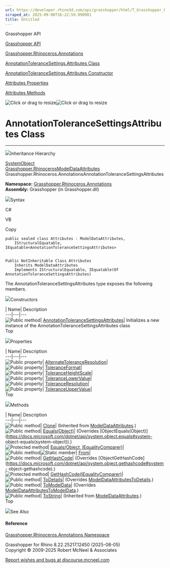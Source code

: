 ```yaml
---
url: https://developer.rhino3d.com/api/grasshopper/html/T_Grasshopper_Rhinoceros_Annotations_AnnotationToleranceSettings_Attributes.htm
scraped_at: 2025-09-08T16:22:59.990981
title: Untitled
---
```


Grasshopper API

[Grasshopper API](../html/723c01da-9986-4db2-8f53-6f3a7494df75.htm
"Grasshopper API")

[Grasshopper.Rhinoceros.Annotations](../html/N_Grasshopper_Rhinoceros_Annotations.htm
"Grasshopper.Rhinoceros.Annotations")

[AnnotationToleranceSettings.Attributes
Class](../html/T_Grasshopper_Rhinoceros_Annotations_AnnotationToleranceSettings_Attributes.htm
"AnnotationToleranceSettings.Attributes Class")

[AnnotationToleranceSettings.Attributes Constructor
](../html/M_Grasshopper_Rhinoceros_Annotations_AnnotationToleranceSettings_Attributes__ctor.htm
"AnnotationToleranceSettings.Attributes Constructor ")

[Attributes
Properties](../html/Properties_T_Grasshopper_Rhinoceros_Annotations_AnnotationToleranceSettings_Attributes.htm
"Attributes Properties")

[Attributes
Methods](../html/Methods_T_Grasshopper_Rhinoceros_Annotations_AnnotationToleranceSettings_Attributes.htm
"Attributes Methods")

![Click or drag to resize](../icons/TocOpen.gif)![Click or drag to
resize](../icons/TocClose.gif)

# AnnotationToleranceSettingsAttributes Class  
  
---  
  
![](../icons/SectionExpanded.png)Inheritance Hierarchy

[SystemObject](https://docs.microsoft.com/dotnet/api/system.object)  
[Grasshopper.RhinocerosModelDataAttributes](T_Grasshopper_Rhinoceros_ModelData_Attributes.htm)  
Grasshopper.Rhinoceros.AnnotationsAnnotationToleranceSettingsAttributes  

**Namespace:**
[Grasshopper.Rhinoceros.Annotations](N_Grasshopper_Rhinoceros_Annotations.htm)  
**Assembly:** Grasshopper (in Grasshopper.dll)

![](../icons/SectionExpanded.png)Syntax

C#

VB

Copy

    
    
    public sealed class Attributes : ModelDataAttributes, 
    	IStructuralEquatable, IEquatable<AnnotationToleranceSettingsAttributes>
    
    
    Public NotInheritable Class Attributes
    	Inherits ModelDataAttributes
    	Implements IStructuralEquatable, IEquatable(Of AnnotationToleranceSettingsAttributes)

The AnnotationToleranceSettingsAttributes type exposes the following members.

![](../icons/SectionExpanded.png)Constructors

| Name| Description  
---|---|---  
![Public method](../icons/pubmethod.gif)|
[AnnotationToleranceSettingsAttributes](M_Grasshopper_Rhinoceros_Annotations_AnnotationToleranceSettings_Attributes__ctor.htm)|
Initializes a new instance of the AnnotationToleranceSettingsAttributes class  
Top

![](../icons/SectionExpanded.png)Properties

| Name| Description  
---|---|---  
![Public property](../icons/pubproperty.gif)|
[AlternateToleranceResolution](P_Grasshopper_Rhinoceros_Annotations_AnnotationToleranceSettings_Attributes_AlternateToleranceResolution.htm)|  
![Public property](../icons/pubproperty.gif)|
[ToleranceFormat](P_Grasshopper_Rhinoceros_Annotations_AnnotationToleranceSettings_Attributes_ToleranceFormat.htm)|  
![Public property](../icons/pubproperty.gif)|
[ToleranceHeightScale](P_Grasshopper_Rhinoceros_Annotations_AnnotationToleranceSettings_Attributes_ToleranceHeightScale.htm)|  
![Public property](../icons/pubproperty.gif)|
[ToleranceLowerValue](P_Grasshopper_Rhinoceros_Annotations_AnnotationToleranceSettings_Attributes_ToleranceLowerValue.htm)|  
![Public property](../icons/pubproperty.gif)|
[ToleranceResolution](P_Grasshopper_Rhinoceros_Annotations_AnnotationToleranceSettings_Attributes_ToleranceResolution.htm)|  
![Public property](../icons/pubproperty.gif)|
[ToleranceUpperValue](P_Grasshopper_Rhinoceros_Annotations_AnnotationToleranceSettings_Attributes_ToleranceUpperValue.htm)|  
Top

![](../icons/SectionExpanded.png)Methods

| Name| Description  
---|---|---  
![Public method](../icons/pubmethod.gif)|
[Clone](M_Grasshopper_Rhinoceros_ModelData_Attributes_Clone.htm)|  (Inherited
from
[ModelDataAttributes](T_Grasshopper_Rhinoceros_ModelData_Attributes.htm).)  
![Public method](../icons/pubmethod.gif)|
[Equals(Object)](M_Grasshopper_Rhinoceros_Annotations_AnnotationToleranceSettings_Attributes_Equals.htm)|
(Overrides
[ObjectEquals(Object)](https://docs.microsoft.com/dotnet/api/system.object.equals#system-
object-equals\(system-object\)).)  
![Protected method](../icons/protmethod.gif)| [Equals(Object,
IEqualityComparer)](M_Grasshopper_Rhinoceros_Annotations_AnnotationToleranceSettings_Attributes_Equals_1.htm)|  
![Public method](../icons/pubmethod.gif)![Static member](../icons/static.gif)|
[From](M_Grasshopper_Rhinoceros_Annotations_AnnotationToleranceSettings_Attributes_From.htm)|  
![Public method](../icons/pubmethod.gif)|
[GetHashCode](M_Grasshopper_Rhinoceros_Annotations_AnnotationToleranceSettings_Attributes_GetHashCode.htm)|
(Overrides
[ObjectGetHashCode](https://docs.microsoft.com/dotnet/api/system.object.gethashcode#system-
object-gethashcode).)  
![Protected method](../icons/protmethod.gif)|
[GetHashCode(IEqualityComparer)](M_Grasshopper_Rhinoceros_Annotations_AnnotationToleranceSettings_Attributes_GetHashCode_1.htm)|  
![Public method](../icons/pubmethod.gif)|
[ToDetails](M_Grasshopper_Rhinoceros_Annotations_AnnotationToleranceSettings_Attributes_ToDetails.htm)|
(Overrides
[ModelDataAttributesToDetails](M_Grasshopper_Rhinoceros_ModelData_Attributes_ToDetails.htm).)  
![Public method](../icons/pubmethod.gif)|
[ToModelData](M_Grasshopper_Rhinoceros_Annotations_AnnotationToleranceSettings_Attributes_ToModelData.htm)|
(Overrides
[ModelDataAttributesToModelData](M_Grasshopper_Rhinoceros_ModelData_Attributes_ToModelData.htm).)  
![Public method](../icons/pubmethod.gif)|
[ToString](M_Grasshopper_Rhinoceros_ModelData_Attributes_ToString.htm)|
(Inherited from
[ModelDataAttributes](T_Grasshopper_Rhinoceros_ModelData_Attributes.htm).)  
Top

![](../icons/SectionExpanded.png)See Also

#### Reference

[Grasshopper.Rhinoceros.Annotations
Namespace](N_Grasshopper_Rhinoceros_Annotations.htm)

Grasshopper for Rhino 8.22.25217.12450 (2025-08-05)  
Copyright © 2009-2025 Robert McNeel & Associates

[Report wishes and bugs at
discourse.mcneel.com](https://discourse.mcneel.com/c/grasshopper)

